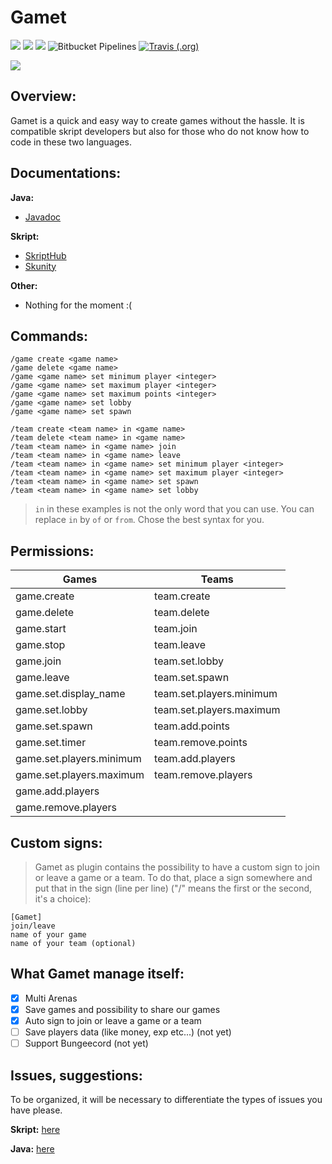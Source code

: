 # Gamet

[![](https://img.shields.io/github/issues/Olyno/Gamet.svg?style=for-the-badge)](https://github.com/Olyno/Gamet/issues) [![](https://img.shields.io/github/forks/Olyno/Gamet.svg?style=for-the-badge)](https://github.com/Olyno/Gamet/forks) [![](https://img.shields.io/github/stars/Olyno/Gamet.svg?style=for-the-badge)](https://github.com/Olyno/Gamet/stars) ![Bitbucket Pipelines](https://img.shields.io/bitbucket/pipelines/Olyno/Gamet.svg?label=Nightly%20build&style=for-the-badge) [![Travis (.org)](https://img.shields.io/travis/Olyno/Gamet.svg?label=Travis%20CI&style=for-the-badge)](https://travis-ci.org/Olyno/Gamet)

![](https://i.imgur.com/Lo4xPqv.png)

## Overview:

Gamet is a quick and easy way to create games without the hassle. It is compatible skript developers but also for those who do not know how to code in these two languages.

## Documentations:

**__Java:__**

 - [Javadoc](https://olyno.github.io/gami/)

**__Skript:__**

 - [SkriptHub](http://skripthub.net/docs/?addon=Gamet)
 - [Skunity](https://docs.skunity.com/syntax/search/addon:Gamet)
 
**__Other:__**

 - Nothing for the moment :(

## Commands:

```
/game create <game name>
/game delete <game name>
/game <game name> set minimum player <integer>
/game <game name> set maximum player <integer>
/game <game name> set maximum points <integer>
/game <game name> set lobby
/game <game name> set spawn

/team create <team name> in <game name>
/team delete <team name> in <game name>
/team <team name> in <game name> join
/team <team name> in <game name> leave
/team <team name> in <game name> set minimum player <integer>
/team <team name> in <game name> set maximum player <integer>
/team <team name> in <game name> set spawn
/team <team name> in <game name> set lobby
```

> ``in`` in these examples is not the only word that you can use. You can replace ``in`` by ``of`` or ``from``. Chose the best syntax for you.

## Permissions:

| Games                    | Teams                    |
| ------------------------ | ------------------------ |
| game.create              | team.create              |
| game.delete              | team.delete              |
| game.start               | team.join                |
| game.stop                | team.leave               |
| game.join                | team.set.lobby           |
| game.leave               | team.set.spawn           |
| game.set.display_name    | team.set.players.minimum |
| game.set.lobby           | team.set.players.maximum |
| game.set.spawn           | team.add.points          |
| game.set.timer           | team.remove.points       |
| game.set.players.minimum | team.add.players         |
| game.set.players.maximum | team.remove.players      |
| game.add.players         |                          |
| game.remove.players      |                          |

## Custom signs:

> Gamet as plugin contains the possibility to have a custom sign to join or leave a game or a team. To do that, place a sign somewhere and put that in the sign (line per line) ("/" means the first or the second, it's a choice):

```
[Gamet]
join/leave
name of your game
name of your team (optional)
```

## What Gamet manage itself:

 - [x] Multi Arenas
 - [x] Save games and possibility to share our games
 - [x] Auto sign to join or leave a game or a team
 - [ ] Save players data (like money, exp etc...) (not yet)
 - [ ] Support Bungeecord (not yet)

 ## Issues, suggestions:
 
 To be organized, it will be necessary to differentiate the types of issues you have please.
 
 **__Skript:__** [here](https://github.com/Olyno/Gamet/issues/new?milestone=Skript+part)
 
**__Java:__** [here](https://github.com/Olyno/gami/issues)
